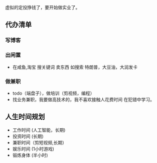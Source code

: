 虚拟的定投挣钱了，要开始做实业了。

## 代办清单

### 写博客

### 出闲置

- 在咸鱼,淘宝 搜关键词 卖东西  如搜索 特朗普，大豆油，大润发卡
### 做兼职

- todo（端盘子），做培训（剪视频，编程）
- 找业务兼职，我要做高技术的，我不喜欢接触人花费时间
在犯错中学习。

## 人生时间规划

- 工作时间 (人工智能，长期)
- 投资时间 (长期)
- 兼职时间（剪短视频,长期）
- 娱乐时间 (1小时游戏)
- 锻炼身体 (半小时)

